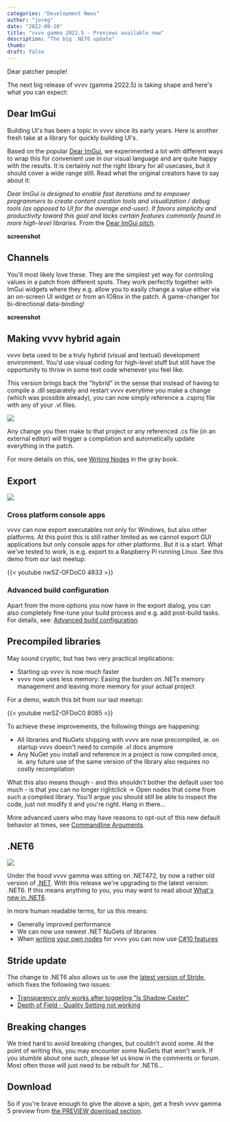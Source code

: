 ```yaml
---
categories: "Development News"
author: "joreg"
date: "2022-09-28"
title: "vvvv gamma 2022.5 - Previews available now"
description: "The big .NET6 update"
thumb: 
draft: false
---
```


Dear patcher people!

The next big release of vvvv (gamma 2022.5) is taking shape and here's what you can expect: 

## Dear ImGui
Building UI's has been a topic in vvvv since its early years. Here is another fresh take at a library for quickly building UI's. 

Based on the popular [Dear ImGui](https://github.com/ocornut/imgui), we experimented a lot with different ways to wrap this for convenient use in our visual language and are quite happy with the results. It is certainly not the right library for all usecases,  but it should cover a wide range still. Read what the original creators have to say about it:

*Dear ImGui is designed to enable fast iterations and to empower programmers to create content creation tools and visualization / debug tools (as opposed to UI for the average end-user). It favors simplicity and productivity toward this goal and lacks certain features commonly found in more high-level libraries.*
From the [Dear ImGui pitch](https://github.com/ocornut/imgui#the-pitch).

**screenshot**

## Channels
You'll most likely love these. They are the simplest yet way for controling values in a patch from different spots. They work perfectly together with ImGui widgets where they e.g. allow you to easily change a value either via an on-screen UI widget or from an IOBox in the patch. A game-changer for bi-directional data-binding!

**screenshot**

## Making vvvv hybrid again
vvvv beta used to be a truly hybrid (visual and textual) development environment. You'd use visual coding for high-level stuff but still have the opportunity to throw in some text code whenever you feel like. 

This version brings back the "hybrid" in the sense that instead of having to compile a .dll separately and restart vvvv everytime you make a change (which was possible already), you can now simply reference a .csproj file with any of your .vl files. 

![](2022-09-16-11-41-53.png)

Any change you then make to that project or any referenced .cs file (in an external editor) will trigger a compilation and automatically update everything in the patch. 

For more details on this, see [Writing Nodes](https://thegraybook.vvvv.org/reference/extending/writing-nodes.html) in the gray book.

## Export
![](2022-09-16-11-00-21.png)

### Cross platform console apps
vvvv can now export executables not only for Windows, but also other platforms. At this point this is still rather limited as we cannot export GUI applications but only console apps for other platforms. But it is a start. What we've tested to work, is e.g. export to a Raspberry Pi running Linux. See this demo from our last meetup:

{{< youtube nwSZ-OFDoC0 4833 >}}

### Advanced build configuration
Apart from the more options you now have in the export dialog, you can also completely fine-tune your build process and e.g. add post-build tasks. For details, see: [Advanced build configuration](https://thegraybook.vvvv.org/reference/hde/exporting.html#advanced-build-configuration).

## Precompiled libraries
May sound cryptic, but has two very practical implications: 
- Starting up vvvv is now much faster
- vvvv now uses less memory: Easing the burden on .NETs memory management and leaving more memory for your actual project

For a demo, watch this bit from our last meetup:

{{< youtube nwSZ-OFDoC0 8085 >}}

To achieve these improvements, the following things are happening:
- All libraries and NuGets shipping with vvvv are now precompiled, ie. on startup vvvv doesn't need to compile .vl docs anymore
- Any NuGet you install and reference in a project is now compiled once, ie. any future use of the same version of the library also requires no costly recompilation

What this also means though - and this shouldn't bother the default user too much - is that you can no longer rightclick -> Open nodes that come from such a compiled library. You'll argue you should still be able to inspect the code, just not modify it and you're right. Hang in there...

More advanced users who may have reasons to opt-out of this new default behavior at times, see [Commandline Arguments](https://thegraybook.vvvv.org/reference/hde/commandline-arguments.html).

## .NET6 
![](dotnet-logo.png)

Under the hood vvvv gamma was sitting on .NET472, by now a rather old version of [.NET](https://en.wikipedia.org/wiki/.NET). With this release we're upgrading to the latest version: .NET6. If this means anything to you, you may want to read about [What's new in .NET6](https://docs.microsoft.com/en-us/dotnet/core/whats-new/dotnet-6).

In more human readable terms, for us this means:
- Generally improved performance
- We can now use newest .NET NuGets of libraries
- When [writing your own nodes](https://thegraybook.vvvv.org/reference/extending/writing-nodes.html) for vvvv you can now use [C#10 features](https://docs.microsoft.com/en-us/dotnet/csharp/whats-new/csharp-10)

## Stride update
The change to .NET6 also allows us to use the [latest version of Stride](https://www.stride3d.net/blog/release-stride-4-1/), which fixes the following two issues:
- [Transparency only works after toggeling "Is Shadow Caster"](https://github.com/vvvv/VL.Stride/issues/493)
- [Depth of Field - Quality Setting not working](https://github.com/vvvv/VL.Stride/issues/333)

## Breaking changes
We tried hard to avoid breaking changes, but couldn't avoid some. At the point of writing this, you may encounter some NuGets that won't work. If you stumble about one such, please let us know in the comments or forum. Most often those will just need to be rebuilt for .NET6...

## Download
So if you're brave enough to give the above a spin, get a fresh vvvv gamma 5 preview from [the PREVIEW download section](https://visualprogramming.net/#Download).